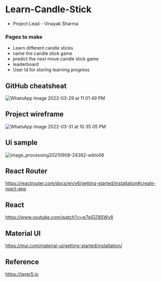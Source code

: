 # Learn-Candle-Stick
- Project Lead - Vinayak Sharma


### Pages to make
- Learn different candle sticks
- name the candle stick game
- predict the next move candle stick game
- leaderboard 
- User Id for storing learning progress 

## GitHub cheatsheat
![WhatsApp Image 2022-03-29 at 11 01 49 PM](https://user-images.githubusercontent.com/54861487/161134153-d8c15237-f574-48a6-b6f1-20296266d3d7.jpeg)

## Project wireframe
![WhatsApp Image 2022-03-31 at 10 35 05 PM](https://user-images.githubusercontent.com/54861487/161134192-0c227775-d9e1-444c-afcf-db1b3994cd62.jpeg)

## Ui sample
![image_processing20210908-24362-wbto06](https://user-images.githubusercontent.com/54861487/161134230-db41cfd7-9d35-4889-85ab-deb461ff4446.jpg)

## React Router
https://reactrouter.com/docs/en/v6/getting-started/installation#create-react-app

## React
https://www.youtube.com/watch?v=w7ejDZ8SWv8

## Material UI
https://mui.com/material-ui/getting-started/installation/

## Reference
https://layer5.io
